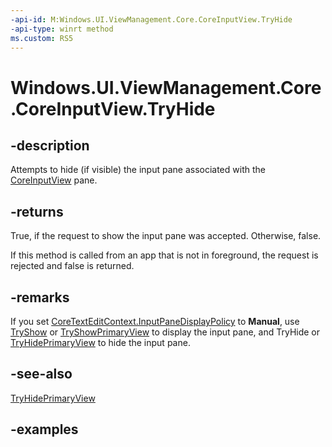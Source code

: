 ```yaml
---
-api-id: M:Windows.UI.ViewManagement.Core.CoreInputView.TryHide
-api-type: winrt method
ms.custom: RS5
---
```


<!-- Method syntax.
public bool CoreInputView.TryHide()
-->

# Windows.UI.ViewManagement.Core.CoreInputView.TryHide

## -description

Attempts to hide (if visible) the input pane associated with the [CoreInputView](coreinputview.md) pane.

## -returns

True, if the request to show the input pane was accepted. Otherwise, false.

If this method is called from an app that is not in foreground, the request is rejected and false is returned.

## -remarks

If you set [CoreTextEditContext.InputPaneDisplayPolicy](../windows.ui.text.core/coretexteditcontext_inputpanedisplaypolicy.md) to **Manual**, use [TryShow](coreinputview_tryshow_1077566544.md) or [TryShowPrimaryView](coreinputview_tryshowprimaryview_1925215151.md) to display the input pane, and TryHide or [TryHidePrimaryView](coreinputview_tryhideprimaryview_908065025.md) to hide the input pane.

## -see-also

[TryHidePrimaryView](coreinputview_tryhideprimaryview_908065025.md)

## -examples
